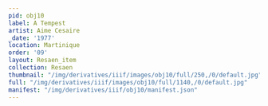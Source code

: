 ```yaml
---
pid: obj10
label: A Tempest
artist: Aime Cesaire
_date: '1977'
location: Martinique
order: '09'
layout: Resaen_item
collection: Resaen
thumbnail: "/img/derivatives/iiif/images/obj10/full/250,/0/default.jpg"
full: "/img/derivatives/iiif/images/obj10/full/1140,/0/default.jpg"
manifest: "/img/derivatives/iiif/obj10/manifest.json"
---
```

